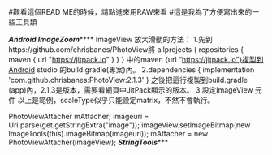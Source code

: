 #觀看這個READ ME的時候，請點進來用RAW來看
#這是我為了方便寫出來的一些工具類

*********************Android ImageZoom*************************
ImageView 放大滑動的方法：
1.先到https://github.com/chrisbanes/PhotoView將
allprojects {
	repositories {
        maven { url "https://jitpack.io" }
    }
}
中的maven {url “https://jitpack.io”}複製到Android studio 的build.gradle(專案)內。
2.dependencies {
    implementation 'com.github.chrisbanes:PhotoView:2.1.3'
}
之後把這行複製到build.gradle (app)內，2.1.3是版本，需要看網頁中JitPack顯示的版本。
3.設定ImageView 元件<ImageView
    android:id="@+id/image"
    android:layout_width="match_parent"
    android:layout_height="match_parent"
    android:layout_centerHorizontal="true"
    android:layout_centerVertical="true"
    android:layout_gravity="center"
    android:scaleType="matrix"
    app:srcCompat="@mipmap/ic_launcher" />
以上是範例，scaleType似乎只能設定matrix，不然不會執行。

PhotoViewAttacher mAttacher;
imageuri = Uri.parse(get.getStringExtra("image"));
        imageView.setImageBitmap(new ImageTools(this).imageBitmap(imageuri));
        mAttacher = new PhotoViewAttacher(imageView);
***********************StringTools**************************
